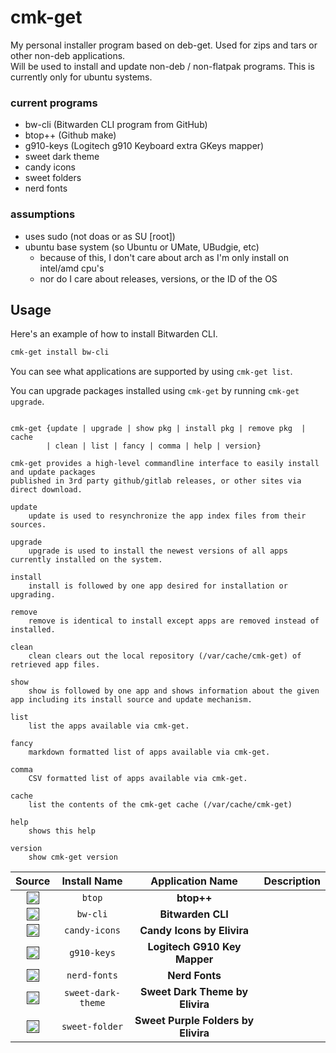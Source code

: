 # cmk-get
My personal installer program based on deb-get.  Used for zips and tars or other non-deb applications.  
Will be used to install and update non-deb / non-flatpak programs.
This is currently only for ubuntu systems.

### current programs 
- bw-cli (Bitwarden CLI program from GitHub)
- btop++ (Github make)
- g910-keys (Logitech g910 Keyboard extra GKeys mapper)
- sweet dark theme
- candy icons
- sweet folders
- nerd fonts

### assumptions
- uses sudo (not doas or as SU [root])
- ubuntu base system (so Ubuntu or UMate, UBudgie, etc)
  - because of this, I don't care about arch as I'm only install on intel/amd cpu's
  - nor do I care about releases,  versions, or the ID of the OS

## Usage

Here's an example of how to install Bitwarden CLI.

```bash
cmk-get install bw-cli
```

You can see what applications are supported by using `cmk-get list`.

You can upgrade packages installed using `cmk-get` by running
`cmk-get upgrade`.

<!-- [[[cog
import subprocess

import cog
result = subprocess.check_output(["./cmk-get", "help"], encoding="utf-8")
# strip the "Usage" header
help = result.replace("Usage\n\n", "").rstrip()
cog.out(f"```\n{help}\n```")
]]] -->
```

cmk-get {update | upgrade | show pkg | install pkg | remove pkg  | cache 
        | clean | list | fancy | comma | help | version}

cmk-get provides a high-level commandline interface to easily install and update packages
published in 3rd party github/gitlab releases, or other sites via direct download.

update
    update is used to resynchronize the app index files from their sources.

upgrade
    upgrade is used to install the newest versions of all apps currently installed on the system.

install
    install is followed by one app desired for installation or upgrading.

remove
    remove is identical to install except apps are removed instead of installed.

clean
    clean clears out the local repository (/var/cache/cmk-get) of retrieved app files.

show
    show is followed by one app and shows information about the given app including its install source and update mechanism.

list
    list the apps available via cmk-get.

fancy
    markdown formatted list of apps available via cmk-get.

comma
    CSV formatted list of apps available via cmk-get.

cache
    list the contents of the cmk-get cache (/var/cache/cmk-get)

help
    shows this help

version
    show cmk-get version
```
<!-- [[[end]]] -->


<!-- [[[cog
pretty_list = subprocess.check_output(["./cmk-get", "fancy"], encoding="utf-8")
cog.out(pretty_list)
]]] -->
| Source   | Install Name   | Application Name   | Description   |
| :------: | :------------: | :----------------: | :-----------: |
| [<img src=".icons/icon-zipper.svc" align="top" width="20" style="background-color:white" />]() | `btop` | <b>btop++</b> | <i></i> |
| [<img src=".icons/icon-zipper.svc" align="top" width="20" style="background-color:white" />]() | `bw-cli` | <b>Bitwarden CLI</b> | <i></i> |
| [<img src=".icons/icon-zipper.svc" align="top" width="20" style="background-color:white" />]() | `candy-icons` | <b>Candy Icons by Elivira</b> | <i></i> |
| [<img src=".icons/icon-github.svc" align="top" width="20" style="background-color:white" />]() | `g910-keys` | <b>Logitech G910 Key Mapper</b> | <i></i> |
| [<img src=".icons/icon-zipper.svc" align="top" width="20" style="background-color:white" />]() | `nerd-fonts` | <b>Nerd Fonts</b> | <i></i> |
| [<img src=".icons/icon-zipper.svc" align="top" width="20" style="background-color:white" />]() | `sweet-dark-theme` | <b>Sweet Dark Theme by Elivira</b> | <i></i> |
| [<img src=".icons/icon-zipper.svc" align="top" width="20" style="background-color:white" />]() | `sweet-folder` | <b>Sweet Purple Folders by Elivira</b> | <i></i> |
<!-- [[[end]]] -->
